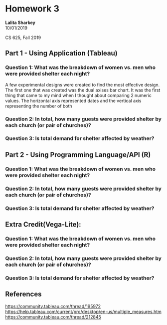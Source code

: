 Homework 3
================
**Lalita Sharkey**  
10/01/2019

CS 625, Fall 2019
## Part 1 - Using Application (Tableau)
### Question 1: What was the breakdown of women vs. men who were provided shelter each night?  
A few experimental designs were created to find the most effective design. The first one that was created was the dual axises bar chart. It was the first thing that came to my mind when I thought about comparing 2 numeric values. The horizontal axis represented dates and the vertical axis representing the number of both 

### Question 2: In total, how many guests were provided shelter by each church (or pair of churches)?

### Question 3: Is total demand for shelter affected by weather?

## Part 2 - Using Programming Language/API (R)
### Question 1: What was the breakdown of women vs. men who were provided shelter each night?

### Question 2: In total, how many guests were provided shelter by each church (or pair of churches)?

### Question 3: Is total demand for shelter affected by weather?

## Extra Credit(Vega-Lite):
### Question 1: What was the breakdown of women vs. men who were provided shelter each night?

### Question 2: In total, how many guests were provided shelter by each church (or pair of churches)?

### Question 3: Is total demand for shelter affected by weather?

## References
https://community.tableau.com/thread/195972  
https://help.tableau.com/current/pro/desktop/en-us/multiple_measures.htm  
https://community.tableau.com/thread/212845  
